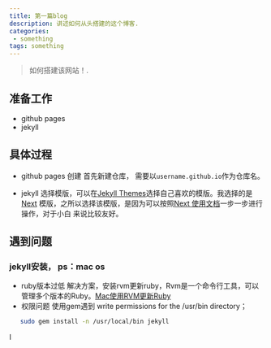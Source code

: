 ```yaml
---
title: 第一篇blog
description: 讲述如何从头搭建的这个博客.
categories:
 - something
tags: something
---
```


> 如何搭建该网站！.

<!-- more -->


## 准备工作

* github pages
* jekyll


## 具体过程
* github pages 创建
    首先新建仓库， 需要以`username.github.io`作为仓库名。
    
* jekyll
    选择模版，可以在[Jekyll Themes](http://jekyllthemes.org/)选择自己喜欢的模版。我选择的是 [Next](http://jekyllthemes.org/themes/jekyll-theme-next/)
模版，之所以选择该模版，是因为可以按照[Next 使用文档](http://theme-next.simpleyyt.com/)一步一步进行操作，对于小白
来说比较友好。


## 遇到问题
### jekyll安装， ps：mac os

* ruby版本过低
    解决方案，安装rvm更新ruby，Rvm是一个命令行工具，可以管理多个版本的Ruby。[Mac使用RVM更新Ruby](https://www.jianshu.com/p/f56addf0c870)
* 权限问题
    使用gem遇到 write permissions for the /usr/bin directory； 
 ```sh
    sudo gem install -n /usr/local/bin jekyll
 ```        





I